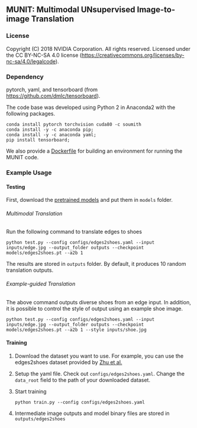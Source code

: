 ## MUNIT: Multimodal UNsupervised Image-to-image Translation

### License

Copyright (C) 2018 NVIDIA Corporation.  All rights reserved.
Licensed under the CC BY-NC-SA 4.0 license (https://creativecommons.org/licenses/by-nc-sa/4.0/legalcode). 

### Dependency


pytorch, yaml, and tensorboard (from https://github.com/dmlc/tensorboard).


The code base was developed using Python 2 in Anaconda2 with the following packages.
```
conda install pytorch torchvision cuda80 -c soumith
conda install -y -c anaconda pip; 
conda install -y -c anaconda yaml;
pip install tensorboard;
```

We also provide a [Dockerfile](Dockerfile) for building an environment for running the MUNIT code.

### Example Usage

#### Testing 

First, download the [pretrained models](https://drive.google.com/drive/folders/10IEa7gibOWmQQuJUIUOkh-CV4cm6k8__?usp=sharing) and put them in `models` folder.

###### Multimodal Translation

Run the following command to translate edges to shoes
    
    python test.py --config configs/edges2shoes.yaml --input inputs/edge.jpg --output_folder outputs --checkpoint models/edges2shoes.pt --a2b 1

The results are stored in `outputs` folder. By default, it produces 10 random translation outputs.
 
###### Example-guided Translation

The above command outputs diverse shoes from an edge input. In addition, it is possible to control the style of output using an example shoe image.
    
    python test.py --config configs/edges2shoes.yaml --input inputs/edge.jpg --output_folder outputs --checkpoint models/edges2shoes.pt --a2b 1 --style inputs/shoe.jpg

 
#### Training
1. Download the dataset you want to use. For example, you can use the edges2shoes dataset provided by [Zhu et al.](https://github.com/junyanz/pytorch-CycleGAN-and-pix2pix)

3. Setup the yaml file. Check out `configs/edges2shoes.yaml`. Change the `data_root` field to the path of your downloaded dataset.

3. Start training
     ```
    python train.py --config configs/edges2shoes.yaml
    ```
    
4. Intermediate image outputs and model binary files are stored in `outputs/edges2shoes`
